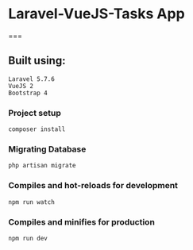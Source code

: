 # Laravel-VueJS-Tasks App
===

## Built using:
```
Laravel 5.7.6
VueJS 2
Bootstrap 4
```

### Project setup
```
composer install
```

### Migrating Database
```
php artisan migrate
```

### Compiles and hot-reloads for development
```
npm run watch
```

### Compiles and minifies for production
```
npm run dev
```

